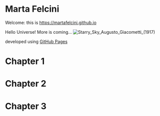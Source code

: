 # Marta Felcini
Welcome: this is https://martafelcini.github.io 

Hello Universe!
More is coming...
![Starry_Sky_Augusto_Giacometti_(1917)](https://user-images.githubusercontent.com/39876967/188236115-a7769732-4f78-44a9-95d0-adeeb070aa02.jpg)

developed using <a href="https://docs.github.com/en/pages/getting-started-with-github-pages/about-github-pages">GitHub Pages</a> 

# Chapter 1
# Chapter 2
# Chapter 3
